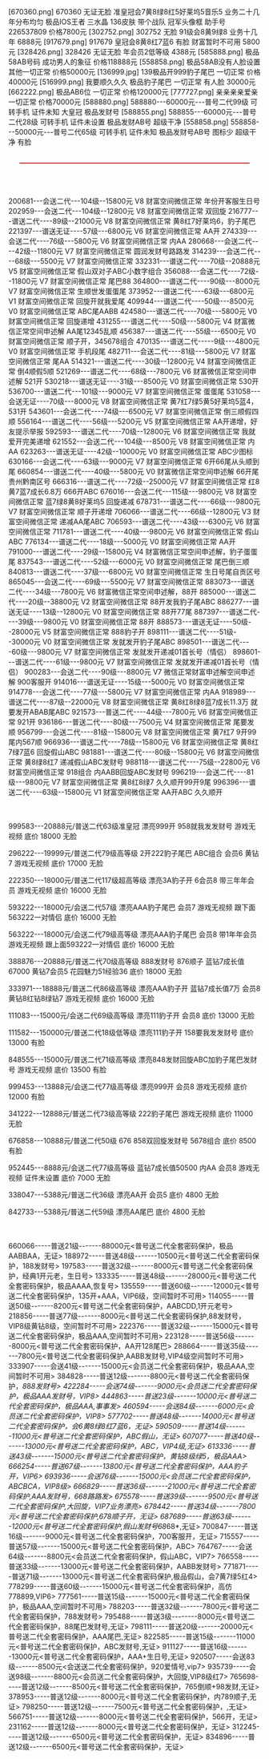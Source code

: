 [670360.png]
670360 无证无脸 准皇冠会7黄8绿8红5好莱坞5音乐5 业务二十几年分布均匀 极品IOS王者 三水晶 136皮肤 带个战队 冠军头像框 助手号226537809 价格7800元 
[302752.png]
302752 无脸 91级会8黄9绿8 业务十几年 6888元
[917679.png]
917679 皇冠会8黄8红7蓝6 有脸 财富暂时不可用 5800元
[328426.png]
328426 无证无脸 年会员2低等级 4388元 
[585888.png]
极品58AB号码 成功男人的象征 价格118888元
[558858.png]
极品58AB没有人脸设置 其他一切正常 价格50000元
[136999.jpg]
139极品开999豹子尾巴 一切正常 价格40000元
[516999.png]
我要顺久久久 极品豹子尾巴 一切正常 有人脸 30000元
[662222.png]
极品AB6位 一切正常 价格120000元
[777727.png]
亲亲亲亲爱亲 一切正常 价格70000元
[588880.png]
588880---60000元---普号二代99级 可转手机 证件未知 大皇冠 极品发财号 
[588855.png]
588855---60000元---普号二代28级 可转手机 证件未设置 极品发财AB号 超级干净 
[558858.png]
558858---50000元---普号二代65级 可转手机 证件未知 极品发财号AB号 图标少 超级干净 有脸
<br /><p style="color: rgb(192, 0, 0); font-size: 20px; text-align: center;">———————————————————————</p>
<br /><br />200681---会送二代---104级--15800元     V8 财富空间微信正常 年份开客服生日号
202959---会送二代---104级--12800元     V8 财富空间微信正常 双回旋
216777---谱送二代----89级--21000元     V8 财富空间微信正常 黄8红7好莱坞6，豹子尾巴
221397---谱送无证----57级---6800元     V6 财富空间微信正常 AA开
274339---会送二代----76级---5800元     V6 财富空间微信正常 内AA
280668---会送二代----42级--11800元     V7 财富空间微信正常 圆润发财号路路发
314239---会送二代----68级---5500元     V7 财富空间微信正常
332331---谱送二代----70级--20888元     V5 财富空间微信正常 假山双对子ABC小数字组合
356088---会送二代----72级--11800元     V7 财富空间微信正常 尾巴88
364800---谱送二代----90级---8000元     V7 财富空间微信正常 生顺世发蛋蛋尾
373952---谱送二代----63级---6800元     V1 财富空间微信正常 回旋开就我爱尾
409944---谱送二代----50级---8500元     V0 财富空间微信正常 ABC尾AABB
424580---谱送二代----70级---5800元     V0 财富空间微信正常 回旋递增
431255---谱送二代----50级---5800元     V4 财富微信正常空间申述解 AA尾12345乱顺
456387---谱送二代----55级---6500元     V0 财富空间微信正常 顺子开，345678组合
470135---谱送二代-----9级---4800元     V0 财富空间微信正常 手机段尾
482711---会送二代----81级---5800元     V7 财富空间微信正常 尾AA
514321---谱送二代----30级--12800元     V4 财富空间微信正常 倒4顺假5顺
521269---谱送二代----68级---7800元     V6 财富微信正常空间申述解 521开
530218---谱送无证----31级---8500元     V0 财富空间微信正常 530开
536700---谱送二代---101级---9000元     V7 财富空间微信正常 蛋蛋尾
531058---会送无证----70级---8000元     V8 财富空间微信正常 黄7红7绿5黄5好莱坞5蓝4，531开
543601---会送二代----74级---6500元     V7 财富空间微信正常 倒三顺假四顺
556164---谱送二代----56级---5200元     V5 财富空间微信正常 AA开递增，好友提示举报
592593---谱送二代----70级--12800元     V6 财富空间微信正常 我就爱开完美递增
621552---会送二代---104级---8500元     V8 财富空间微信正常 内AA
623263---谱送无证----42级--10000元     V0 财富空间微信正常 ABC少图标
630166---会送二代----63级---9000元     V7 财富空间微信正常 6开66尾从头顺到尾
660854---谱送二代----40级---5800元     V0 财富微信正常空间申述解 66开尾贵州黔南区号
666316---谱送二代----72级--25000元     V7 财富空间微信正常 红8黄7蓝7成长6.8万 666开ABC
676016---会送二代---115级---9800元     V8 财富空间微信正常 蓝7绿8黄8好莱坞5 回旋递减
678731---谱送二代----66级---9800元     V7 财富空间微信正常 顺子开递增
706066---谱送二代----66级--12800元     V3 财富空间微信正常 递减AA尾ABC
706593---谱送二代----43级---6300元     V6 财富空间微信正常
711781---谱送二代----40级---9800元     V6 财富空间微信正常 假山ABC
776134---谱送二代----18级---5000元     V0 财富空间微信正常 AA开
791000---谱送二代----29级--15800元     V4 财富微信正常空间申述解，豹子蛋蛋尾
837543---谱送二代----52级---6000元     V0 财富空间微信正常 尾巴倒三顺
840813---谱送二代----37级---6800元     V0 财富空间微信正常 生日号尾自贡区号
865045---会送二代----69级---5500元     V7 财富空间微信正常
883073---谱送二代----34级---7800元     V6 财富微信正常空间申述解，88开
885000---谱送二代----20级--38800元     V2 财富空间微信正常 88开发我豹子尾ABC
886277---谱送无证----13级--12800元     V0 财富空间微信正常 88开77尾
887397---谱送二代----39级---9800元     V0 财富空间微信正常 88开
888573---谱送无证----50级--28000元     V5 财富空间微信正常 888豹子开
898111---谱送二代----51级--30000元     V0 财富空间微信正常 发就发开豹子尾ABC
898501---谱送二代----60级---9800元     V7 财富空间微信正常 发就发开递减01首长号（情侣）
898601---谱送二代----61级---9800元     V7 财富空间微信正常 发就发开递减01首长号（情侣）
900283---会送二代----90级---8800元     V7 微信正常财富申述解空间申述解 900客服开
914016---谱送无证----15级---5000元     V0 财富空间微信正常
914778---会送二代----77级---5800元     V7 财富空间微信正常 内AA
918989---谱送二代----87级--22000元     V8 财富空间微信正常 黄8红8绿8蓝7成长11.3万 就要发开ABAB尾ABC
921573---普送二代----44级---7800元     V6 财富空间微信正常 921开
936186---普送二代----80级---7500元     V4 财富空间微信正常 尾要发顺
956799---会送二代----81级--15800元     V8 财富空间微信正常 黄7红7 9开99尾内567顺
966936---谱送二代----78级--15800元     V6 财富空间微信正常 黄8红7绿7蓝6 回旋假山ABC
981881---谱送二代----80级--15800元     V6 财富空间微信正常 黄8绿8红7 递减假山ABC发财号
988118---谱送二代----75级--22800元     V6 财富空间微信正常 918组合 内AABB回旋ABC发财号
996219---会送二代----81级---9800元     V7 财富空间微信正常 黄8红8绿7 久久顺开99开9尾
996396---谱送二代----63级--15800元     V1 财富空间微信正常 AA开ABC 久久顺开


<br /><br />999583---20888元/普送二代63级准皇冠 漂亮999开 958就我发发财号 游戏无视频  底价 18000 无脸

296222---19999元/普送二代79级高等级 2开222豹子尾巴 ABC组合 会员6 黄钻7 游戏无视频  底价 17000 无脸

222350---18000元/普送二代117级超高等级 漂亮3A豹子开 6会员8 带三年年会员 游戏无视频  底价 16000 无脸

593222---18000元/会送二代57级 漂亮AAA豹子尾巴 会员7 游戏无视频 跟下面563222一对情侣 底价 16000 无脸

563222---18000元/会送二代79级高等级 漂亮AAA豹子尾巴 会员8 带1年年会员 游戏无视频 跟上面593222一对情侣  底价 16000 无脸

388876---20888元/普送二代70级高等级 888发财号 876顺子 蓝钻7成长值67000 黄钻7会员5 花园魅力51经验36  底价 18000 无脸

333971---18888元/普送二代86级高等级 漂亮AAA豹子开 蓝钻7成长值7万 会员8黄钻8红钻8绿钻7 游戏无视频  底价 16000 无脸

111083---15000元/会送二代69级高等级  漂亮111豹子开  会员8  底价 13000 无脸

111582---150000元/普送二代18级低等级 漂亮111豹子开  158要我发发财号  底价 13000 有脸

848555---15000元/普送二代71级高等级 漂亮848发财回旋ABC加豹子尾巴发财号 游戏无视频  底价 13500 有脸

999453---13888元/会送二代77级高等级 漂亮999开 会员8  游戏无视频  底价 12000 有脸

341222---12888元/普送二代73级高等级 222豹子尾巴 游戏无视频   底价 11000 无脸

676858---10888元/普送二代50级  676 858双回旋发财号 5678组合  底价 8500 有脸

952445---8888元/会送二代77级高等级 蓝钻7成长值50500 内AA 会员8 游戏无视频 证件未设置  底价 7000 无脸

338047---5388元/普送二代36级  漂亮AA开 会员5  底价 4800 无脸

842733---5388元/普送二代59级  漂亮AA尾巴   底价 4800 无脸

<br /><br />660066-----普送21级-------88000元<普号送二代全套密码保护，极品AABBAA，无证>
188972-----普送48级-------10500元<普号送二代全套密码保护，188发财号>
197583-----普送32级-------8000元<普号送二代全套密码保护，经典1开元老，生日号>
133335-----普送48级-------28000元<普号送二代全套密码保护，极品AAAA,恢复号>
135559-----普送60级-------12000元<普号送二代全套密码保护，135开+AAA，VIP6级，空间暂时不可用>
114055-----普送50级-------8200元<普号送二代全套密码保护，AABCDD,1开元老号>
218856-----普送77级-------8000元<普号送二代全套密码保护,88发财号，VIP8级黄钻8级，空间暂时不可用>
222376-----普送32级-------15000元<普号送二代全套密码保护，极品AAA,空间暂时不可用>
223128-----普送56级-------8000元<普号送二代全套密码保护，AA开128尾巴>
288664-----普送35级-------7800元<普号送二代全套密码保护,AABB发财号,VIP4级空间暂时不可用>
333907-----会送41级-------15000元<会员送二代全套密码保护，极品AAA,空间暂时不可用>
384828-----普送12级-------8800元<普号送二代全套密码保护，*8*8*8发财号>
422284-----会送74级-------9000元<会员送二代全套密码保护，极品AAA发财号，VIP8>
444863-----普送23级-------10000元<普号送二代全套密码保护，极品AAA,事事发>
460594-----会送84级-------6000元<会员送二代全套密码保护，VIP8>
577702-----普送48级-------14000元<普号送二代全套密码保护，会6黄8绿8红7蓝6，无证>
590509-----普送14级-------11000元<普号送二代全套密码保护，ABC假山，无证>
607077-----普送40级-------13000元<普号送二代全套密码保护，ABC，VIP4级,无证>
613336-----普送43级-------15000元<普号送二代全套密码保护，黄钻8级绿5，极品AAA>
666254-----普送67级-------13800元<普号送二代全套密码保护，AAA豹子开，VIP6>
693936-----会送76级-------15000元<会员送二代全套密码保护，ABCBCA，VIP8级>
666829-----普送36级-------21000元<普号送二代全套密码保护,AAA发财号，668路路发>
675578-----普送39级-------9500元<普号送二代全套密码保护,大回旋，VIP7业务漂亮>
678442-----普送34级-------7800元<普号送二代全套密码保护,678顺子开，无证>
687689-----普送63级-------12000元<普号送二代全套密码保护,假山发财号68*68*,无证>
700847-----普送16级-------9000元<普号送二代全套密码保护，700客服开，无证>
715557-----普送57级-------15000元<普号送二代全套密码保护，ABC>
764767-----会送64级-------8800元<会员送二代全套密码保护，假山ABC，VIP7>
766558-----普送33级-------13000元<普号送二代全套密码保护，AABB发财号>
771871-----普送71级-------13000元<普号送二代全套密码保护,极品假山，会7黄7绿5红4>
778299-----普送60级-------15000元<普号送二代全套密码保护，高仿778899,VIP6>
777561-----普送15级-------15000元<普号送二代全套密码保护，极品AAA,空间暂时不可用>
788203-----普送32级-------7800元<普号送二代全套密码保护，788发财号>
795488-----普送3级--------8000元<普号送二代全套密码保护，88尾巴发财号,无证>
798111-----普送20级-------20000元<普号送二代全套密码保护，AAA尾巴,无证>
822585-----普送15级-------11000元<普号送二代全套密码保护，ABC发财号,无证>
911127-----普送16级-------13000元<普号送二代全套密码保护，AAA+生日号,无证>
920507-----会送83级-------8500元<会送送二代全套密码保护，920爱情号,vip7>
935739-----会送98级-------8800元<会员送二代全套密码保护，大回旋,VIP8级红7>
765698-----普送12级-------8500元<普号送二代全套密码保护，765倒顺+98发财,无证>
378953-----普送12级-------8000元<普号送二代全套密码保护，内789顺子,无证>
798250-----普送12级-------7500元<普号送二代全套密码保护，,无证>
566751-----普送12级-------8000元<普号送二代全套密码保护，566开，无证>
231162-----普送12级-------8000元<普号送二代全套密码保护，无证>
312245-----普送12级-------6500元<普号送二代全套密码保护，无证>
834896-----普送12级-------6500元<普号送二代全套密码保护，无证>
